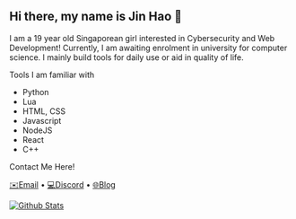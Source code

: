 ## Hi there, my name is Jin Hao 👋

<p>
     I am a 19 year old Singaporean girl interested in Cybersecurity and Web Development! Currently, I am awaiting enrolment in university for computer science. I mainly build tools for daily use or aid in quality of life.
</p>
     Tools I am familiar with 
<ul>
    <li>Python</li>
    <li>Lua</li>
    <li>HTML, CSS</li>
    <li>Javascript</li>
    <li>NodeJS</li>
    <li>React</li>
    <li>C++</li>
</ul>

<p>Contact Me Here!</p>
<p><a href="mailto:chewjinhao1432@gmail.cm">✉️Email</a> • <a href="https://discordapp.com/users/ctjh">💻Discord</a> • <a href="https://ctjh.github.io">🌐Blog</a></p>

<!--START_SECTION:activity-->
<!--END_SECTION:activity-->

[![Github Stats](https://github-readme-stats.vercel.app/api?username=ctjh&theme=midnight-purple&show_icons=true&count_private=true)](https://github.com/ctjh)



